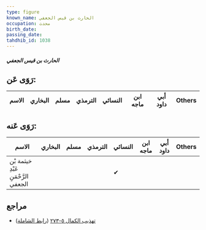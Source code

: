 ```yaml
---
type: figure
known_name: الحارث بن قيس الجعفي
occupation: محدث
birth_date:
passing_date:
tahdhib_id: 1038
---
```

##### الحارث بن قيس الجعفي

## رَوَى عَن:
| الاسم | البخاري | مسلم | الترمذي | النسائي | ابن ماجه | أبي داود | Others |
| ----- | ------- | ---- | ------- | ------- | -------- | -------- | ------ |
## رَوَى عَنه:
| الاسم                               | البخاري | مسلم | الترمذي | النسائي | ابن ماجه | أبي داود | Others |
| ----------------------------------- | ------- | ---- | ------- | ------- | -------- | -------- | ------ |
| خيثمة بْن عَبْدِ الرَّحْمَنِ الجعفي |         |      |         | ✔       |          |          |        |
## مراجع
- [تهذيب الكمال ٥-٢٧٣](obsidian://open?vault=Tahdhib-al-Kamal&file=Figures/١٠٣٨-الحارث%20بن%20قيس%20الجعفي) ([رابط الشاملة](https://shamela.ws/book/3722/2351))